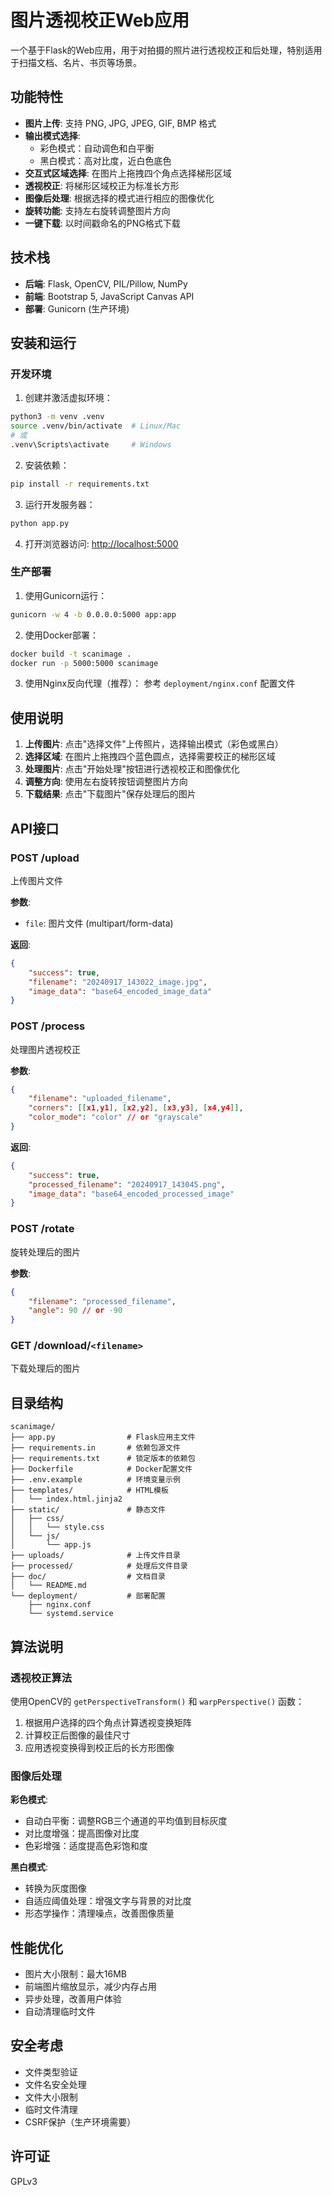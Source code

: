 <!-- markdownlint-disable MD029 -->
# 图片透视校正Web应用

一个基于Flask的Web应用，用于对拍摄的照片进行透视校正和后处理，特别适用于扫描文档、名片、书页等场景。

## 功能特性

- **图片上传**: 支持 PNG, JPG, JPEG, GIF, BMP 格式
- **输出模式选择**:
  - 彩色模式：自动调色和白平衡
  - 黑白模式：高对比度，近白色底色
- **交互式区域选择**: 在图片上拖拽四个角点选择梯形区域
- **透视校正**: 将梯形区域校正为标准长方形
- **图像后处理**: 根据选择的模式进行相应的图像优化
- **旋转功能**: 支持左右旋转调整图片方向
- **一键下载**: 以时间戳命名的PNG格式下载

## 技术栈

- **后端**: Flask, OpenCV, PIL/Pillow, NumPy
- **前端**: Bootstrap 5, JavaScript Canvas API
- **部署**: Gunicorn (生产环境)

## 安装和运行

### 开发环境

1. 创建并激活虚拟环境：

```bash
python3 -m venv .venv
source .venv/bin/activate  # Linux/Mac
# 或
.venv\Scripts\activate     # Windows
```

2. 安装依赖：

```bash
pip install -r requirements.txt
```

3. 运行开发服务器：

```bash
python app.py
```

4. 打开浏览器访问: <http://localhost:5000>

### 生产部署

1. 使用Gunicorn运行：

```bash
gunicorn -w 4 -b 0.0.0.0:5000 app:app
```

2. 使用Docker部署：

```bash
docker build -t scanimage .
docker run -p 5000:5000 scanimage
```

3. 使用Nginx反向代理（推荐）：
参考 `deployment/nginx.conf` 配置文件

## 使用说明

1. **上传图片**: 点击"选择文件"上传照片，选择输出模式（彩色或黑白）
2. **选择区域**: 在图片上拖拽四个蓝色圆点，选择需要校正的梯形区域
3. **处理图片**: 点击"开始处理"按钮进行透视校正和图像优化
4. **调整方向**: 使用左右旋转按钮调整图片方向
5. **下载结果**: 点击"下载图片"保存处理后的图片

## API接口

### POST /upload

上传图片文件

**参数**:

- `file`: 图片文件 (multipart/form-data)

**返回**:

```json
{
    "success": true,
    "filename": "20240917_143022_image.jpg",
    "image_data": "base64_encoded_image_data"
}
```

### POST /process

处理图片透视校正

**参数**:

```json
{
    "filename": "uploaded_filename",
    "corners": [[x1,y1], [x2,y2], [x3,y3], [x4,y4]],
    "color_mode": "color" // or "grayscale"
}
```

**返回**:

```json
{
    "success": true,
    "processed_filename": "20240917_143045.png",
    "image_data": "base64_encoded_processed_image"
}
```

### POST /rotate

旋转处理后的图片

**参数**:

```json
{
    "filename": "processed_filename",
    "angle": 90 // or -90
}
```

### GET /download/```<filename>```

下载处理后的图片

## 目录结构

```text
scanimage/
├── app.py                # Flask应用主文件
├── requirements.in       # 依赖包源文件
├── requirements.txt      # 锁定版本的依赖包
├── Dockerfile            # Docker配置文件
├── .env.example          # 环境变量示例
├── templates/            # HTML模板
│   └── index.html.jinja2
├── static/               # 静态文件
│   ├── css/
│   │   └── style.css
│   └── js/
│       └── app.js
├── uploads/              # 上传文件目录
├── processed/            # 处理后文件目录
├── doc/                  # 文档目录
│   └── README.md
└── deployment/           # 部署配置
    ├── nginx.conf
    └── systemd.service
```

## 算法说明

### 透视校正算法

使用OpenCV的 `getPerspectiveTransform()` 和 `warpPerspective()` 函数：

1. 根据用户选择的四个角点计算透视变换矩阵
2. 计算校正后图像的最佳尺寸
3. 应用透视变换得到校正后的长方形图像

### 图像后处理

**彩色模式**:

- 自动白平衡：调整RGB三个通道的平均值到目标灰度
- 对比度增强：提高图像对比度
- 色彩增强：适度提高色彩饱和度

**黑白模式**:

- 转换为灰度图像
- 自适应阈值处理：增强文字与背景的对比度
- 形态学操作：清理噪点，改善图像质量

## 性能优化

- 图片大小限制：最大16MB
- 前端图片缩放显示，减少内存占用
- 异步处理，改善用户体验
- 自动清理临时文件

## 安全考虑

- 文件类型验证
- 文件名安全处理
- 文件大小限制
- 临时文件清理
- CSRF保护（生产环境需要）

## 许可证

GPLv3
